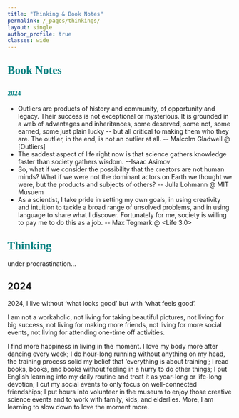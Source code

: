 ```yaml
---
title: "Thinking & Book Notes"
permalink: /_pages/thinkings/
layout: single
author_profile: true
classes: wide
---
```




## <span style="color:teal; font-family:cursive;font-size: 25px;">Book Notes</span>
## <span style="color:teal; font-family:cursive;font-size: 15px;">2024</span>

- Outliers are products of history and community, of opportunity and legacy. Their success is not exceptional or mysterious. It is grounded in a web of advantages and inheritances, some deserved, some not, some earned, some just plain lucky -- but all critical to making them who they are. The outlier, in the end, is not an outlier at all.   -- Malcolm Gladwell @ [Outliers]
- The saddest aspect of life right now is that science gathers knowledge faster than society gathers wisdom.  --Isaac Asimov
- So, what if we consider the possibility that the creators are not human minds? What if we were not the dominant actors on Earth we thought we were, but the products and subjects of others?  -- Julla Lohmann @ MIT Musuem
- As a scientist, I take pride in setting my own goals, in using creativity and intuition to tackle a broad range of unsolved problems, and in using language to share what I discover. Fortunately for me, society is willing to pay me to do this as a job. -- Max Tegmark @ <Life 3.0>


## <span style="color:teal; font-family:cursive;font-size: 25px;">Thinking</span>
under procrastination...

## 2024
2024, I live without ‘what looks good’ but with ‘what feels good’. 

I am not a workaholic, not living for taking beautiful pictures, not living for big success, not living for making more friends, not living for more social events, not living for attending one-time off activities. 

I find more happiness in living in the moment. I love my body more after dancing every week; I do hour-long running without anything on my head, the training process solid my belief that ‘everything is about training’; I read books, books, and books without feeling in a hurry to do other things; I put English learning into my daily routine and treat it as year-long or life-long devotion; I cut my social events to only focus on well-connected friendships; I put hours into volunteer in the museum to enjoy those creative science events and to work with family, kids, and elderlies. More, I am learning to slow down to love the moment more. 


